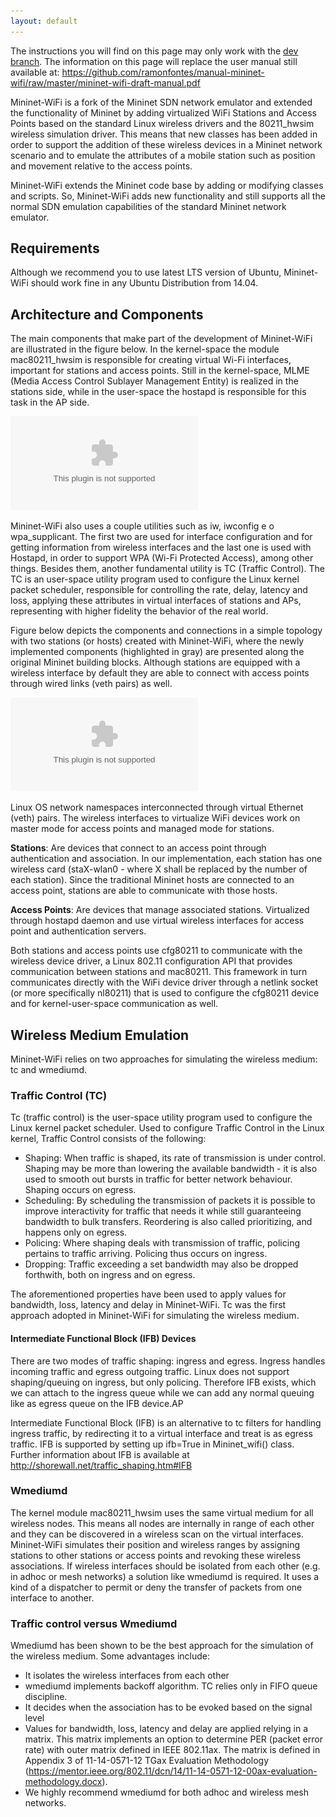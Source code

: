 ```yaml
---
layout: default
---
```

                    
                            
The instructions you will find on this page may only work with the [dev branch](https://github.com/intrig-unicamp/mininet-wifi/tree/dev). The information on this page will replace the user manual still available at: https://github.com/ramonfontes/manual-mininet-wifi/raw/master/mininet-wifi-draft-manual.pdf   


Mininet-WiFi is a fork of the Mininet SDN network emulator and extended the functionality of Mininet by adding virtualized WiFi Stations and Access Points based on the standard Linux wireless drivers and the 80211_hwsim wireless simulation driver. This means that new classes has been added in order to support the addition of these wireless devices in a Mininet network scenario and to emulate the attributes of a mobile station such as position and movement relative to the access points.    

Mininet-WiFi extends the Mininet code base by adding or modifying classes and scripts. So, Mininet-WiFi adds new functionality and still supports all the normal SDN emulation capabilities of the standard Mininet network emulator.   

## Requirements

Although we recommend you to use latest LTS version of Ubuntu, Mininet-WiFi should work fine in any Ubuntu Distribution from 14.04.   

## Architecture and Components

The main components that make part of the development of Mininet-WiFi are illustrated in the figure below. In the kernel-space the module mac80211_hwsim is responsible for creating virtual Wi-Fi interfaces, important for stations and access points. Still in the kernel-space, MLME (Media Access Control Sublayer Management Entity) is realized in the stations side, while in the user-space the hostapd is responsible for this task in the AP side.  

![Branching](https://github.com/mininet-wifi/mininet-wifi.github.io/blob/master/assets/img/components.eps?raw=true)

Mininet-WiFi also uses a couple utilities such as iw, iwconfig e o wpa_supplicant. The first two are used for interface configuration and for getting information from wireless interfaces and the last one is used with Hostapd, in order to support WPA (Wi-Fi Protected Access), among other things. Besides them, another fundamental utility is TC (Traffic Control). The TC is an user-space utility program used to configure the Linux kernel packet scheduler, responsible for controlling the rate, delay, latency and loss, applying these attributes in virtual interfaces of stations and APs, representing with higher fidelity the behavior of the real world.  

Figure below depicts the components and connections in a simple topology with two stations (or hosts) created with Mininet-WiFi, where the newly implemented components (highlighted in gray) are presented along the original Mininet building blocks. Although stations are equipped with a wireless interface by default they are able to connect with access points through wired links (veth pairs) as well.  


![Branching](https://github.com/mininet-wifi/mininet-wifi.github.io/blob/master/assets/img/arch.eps?raw=true)

Linux OS network namespaces interconnected through virtual Ethernet (veth) pairs. The wireless interfaces to virtualize WiFi devices work on master mode for access points and managed mode for stations.   

**Stations**: Are devices that connect to an access point through authentication and association. In our implementation, each station has one wireless card (staX-wlan0 - where X shall be replaced by the number of each station). Since the traditional Mininet hosts are connected to an access point, stations are able to communicate with those hosts.   

**Access Points**: Are devices that manage associated stations. Virtualized through hostapd daemon and use virtual wireless interfaces for access point and authentication servers.

Both stations and access points use cfg80211 to communicate with the wireless device driver, a Linux 802.11 configuration API that provides communication between stations and mac80211. This framework in turn communicates directly with the WiFi device driver through a netlink socket (or more specifically nl80211) that is used to configure the cfg80211 device and for kernel-user-space communication as well.   

## Wireless Medium Emulation

Mininet-WiFi relies on two approaches for simulating the wireless medium: tc and wmediumd.  

### Traffic Control (TC)

Tc (traffic control) is the user-space utility program used to configure the Linux kernel packet scheduler. Used to configure Traffic Control in the Linux kernel, Traffic Control consists of the following:   

- Shaping: When traffic is shaped, its rate of transmission is under control. Shaping may be more than lowering the available bandwidth - it is also used to smooth out bursts in traffic for better network behaviour. Shaping occurs on egress.
- Scheduling: By scheduling the transmission of packets it is possible to improve interactivity for traffic that needs it while still guaranteeing bandwidth to bulk transfers. Reordering is also called prioritizing, and happens only on egress.
- Policing: Where shaping deals with transmission of traffic, policing pertains to traffic arriving. Policing thus occurs on ingress.
- Dropping: Traffic exceeding a set bandwidth may also be dropped forthwith, both on ingress and on egress.


The aforementioned properties have been used to apply values for bandwidth, loss, latency and delay in Mininet-WiFi. Tc was the first approach adopted in Mininet-WiFi for simulating the wireless medium.    

#### Intermediate Functional Block (IFB) Devices

There are two modes of traffic shaping: ingress and egress. Ingress handles incoming traffic and egress outgoing traffic. Linux does not support shaping/queuing on ingress, but only policing. Therefore IFB exists, which we can attach to the ingress queue while we can add any normal queuing like as egress queue on the IFB device.AP   

Intermediate Functional Block (IFB) is an alternative to tc filters for handling ingress traffic, by redirecting it to a virtual interface and treat is as egress traffic. IFB is supported by setting up ifb=True in Mininet_wifi() class. Further information about IFB is available at http://shorewall.net/traffic_shaping.htm#IFB   

### Wmediumd

The kernel module mac80211_hwsim uses the same virtual medium for all wireless nodes. This means all nodes are internally in range of each other and they can be discovered in a wireless scan on the virtual interfaces. Mininet-WiFi simulates their position and wireless ranges by assigning stations to other stations or access points and revoking these wireless associations. If wireless interfaces should be isolated from each other (e.g. in adhoc or mesh networks) a solution like wmediumd is required. It uses a kind of a dispatcher to permit or deny the transfer of packets from one interface to another.   


### Traffic control versus Wmediumd

Wmediumd has been shown to be the best approach for the simulation of the wireless medium. Some advantages include:

- It isolates the wireless interfaces from each other
- wmediumd implements backoff algorithm. TC relies only in FIFO queue discipline.
- It decides when the association has to be evoked based on the signal level
- Values for bandwidth, loss, latency and delay are applied relying in a matrix. This matrix implements an option to determine PER (packet error rate) with outer matrix defined in IEEE 802.11ax. The matrix is defined in Appendix 3 of 11-14-0571-12 TGax Evaluation Methodology (https://mentor.ieee.org/802.11/dcn/14/11-14-0571-12-00ax-evaluation-methodology.docx).
- We highly recommend wmediumd for both adhoc and wireless mesh networks.